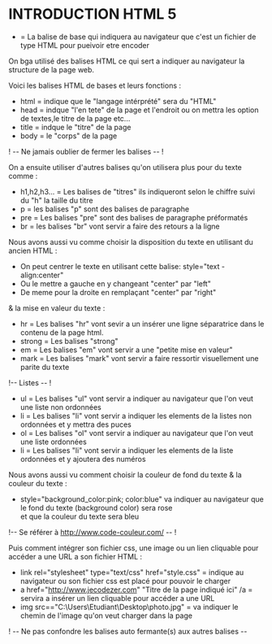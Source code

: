 # INTRODUCTION HTML 5


+ <!DOCTYPE HTML> = La balise de base qui indiquera au navigateur que c'est un fichier de type HTML pour pueivoir etre encoder

On bga utilisé des balises HTML ce qui sert a indiquer au navigateur la structure de la page web.

Voici les balises HTML de bases et leurs fonctions :

+ html  = indique que le "langage intérprété" sera du "HTML"
+ head  = indque "l'en tete" de la page et l'endroit ou on mettra les option de textes,le titre de la page etc...
+ title = indque le "titre" de la page
+ body  = le "corps" de la page

! -- Ne jamais oublier de fermer les balises -- !

On a ensuite utiliser d'autres balises qu'on utilisera plus pour du texte comme :

+ h1,h2,h3... = Les balises de "titres" ils indiqueront selon le chiffre suivi du "h" la taille du titre
+ p           = les balises "p" sont des balises de paragraphe
+ pre         = Les balises "pre" sont des balises de paragraphe préformatés
+ br          = les balises "br"  vont servir a faire des retours a la ligne

Nous avons aussi vu comme choisir la disposition du texte en utilisant du ancien HTML :

+ On peut centrer  le texte en utilisant cette balise: style="text -align:center"
+ Ou le mettre a gauche en y changeant "center" par "left"
+ De meme pour la droite en remplaçant "center" par "right"

& la mise en valeur du texte :

+ hr           = Les balises "hr" vont sevir a un insérer une ligne séparatrice dans le contenu de la page html.
+ strong       = Les balises "strong"
+ em           = Les balises "em" vont servir a une "petite mise en valeur"
+ mark         = Les balises "mark" vont servir a faire ressortir visuellement une parite du texte

!-- Listes -- !

+ ul            = Les balises "ul" vont servir a indiquer au navigateur que l'on veut une liste non ordonnées
+ li            = Les balises "li" vont servir a indiquer les elements de la listes non ordonnées et y mettra des puces
+ ol            = Les balises "ol" vont servir a indiquer au navigateur que l'on veut une liste ordonnées
+ li            = Les balises "li" vont servir a indiquer les elements de la liste ordonnées et y ajoutera des numéros

Nous avons aussi vu comment choisir la couleur de fond du texte & la couleur du texte :

+ style="background_color:pink; color:blue" va indiquer au navigateur que le fond du texte (background color) sera rose</br>
et que la couleur du texte sera bleu</br>

!-- Se référer à http://www.code-couleur.com/ -- !</br>

Puis comment intégrer son fichier css, une image ou un lien cliquable pour accéder a une URL a son fichier HTML :

+ link rel="stylesheet" type="text/css" href="style.css" = indique au navigateur ou son fichier css est placé pour pouvoir le charger
+ a   href="http://www.jecodezer.com" "Titre de la page indiqué ici" /a = servira a insérer un lien cliquable pour accéder a une URL
+ img src=="C:\Users\Etudiant\Desktop\photo.jpg" = va indiquer le chemin de l'image qu'on veut charger dans la page

! -- Ne pas confondre les balises auto fermante(s) aux autres balises --
